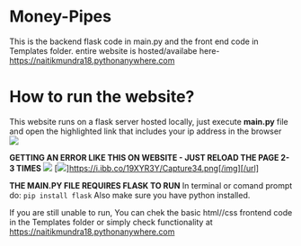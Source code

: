 # Money-Pipes
This is  the backend flask code in main.py and the front end code in Templates folder.
entire website is hosted/availabe here- https://naitikmundra18.pythonanywhere.com

# How to run the website?

This website runs on a flask server hosted locally, just execute **main.py** file and open the highlighted link that includes your ip address in the browser 
[![](https://i.ibb.co/vJQyLvR/Capture.png)](https://i.ibb.co/vJQyLvR/Capture.png)

**GETTING AN ERROR LIKE THIS ON WEBSITE - JUST RELOAD THE PAGE 2-3 TIMES**
[![](https://i.ibb.co/19XYR3Y/Capture34.png)](https://i.ibb.co/19XYR3Y/Capture34.png)
[![](https://ibb.co/JzpWrNW])]https://i.ibb.co/19XYR3Y/Capture34.png[/img][/url]

**THE MAIN.PY FILE REQUIRES FLASK TO RUN**
In terminal or comand prompt do:
`pip install flask`
Also make sure you have python installed.

If you are still unable to run, You can chek the basic html//css frontend code in the Templates folder or simply check functionality at  https://naitikmundra18.pythonanywhere.com
